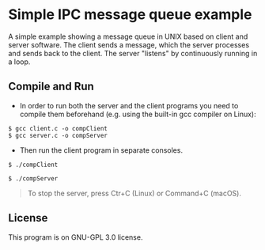 # Simple IPC message queue example

A simple example showing a message queue in UNIX based on client and server software. The client sends a message, which the server processes and sends back to the client. The server "listens" by continuously running in a loop.

## Compile and Run
 - In order to run both the server and the client programs you need to compile them beforehand (e.g. using the built-in gcc compiler on Linux):
```
$ gcc client.c -o compClient
$ gcc server.c -o compServer
```
- Then run the client program in separate consoles.
```
$ ./compClient
```
```
$ ./compServer
```
> To stop the server, press Ctr+C (Linux) or Command+C (macOS).

## License
This program is on GNU-GPL 3.0 license.
